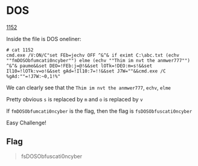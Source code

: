 # DOS

[1152](1152)

Inside the file is DOS oneliner:
```
# cat 1152 
cmd.exe /V:ON/C"set FEb=jechv OFF ^&^& if eximt C:\abc.txt (echv ""fmDOSObfumcati0ncyber"") elme (echv ""Thim im nvt the anmwer777"") ^&^& paume&&set DEO=!FEb:j=@!&&set lOTk=!DEO:m=s!&&set Il10=!lOTk:v=o!&&set gAd=!Il10:7=!!&&set J7W=""&&cmd.exe /C %gAd:""=!J7W:~0,1!%"
```
We can clearly see that the `Thim im nvt the anmwer777`, `echv`, `elme`

Pretty obvious `s` is replaced by `m` and `o` is replaced by `v`

If `fmDOSObfumcati0ncyber` is the flag, then the flag is `fsDOSObfuscati0ncyber`

Easy Challenge!

## Flag
> fsDOSObfuscati0ncyber